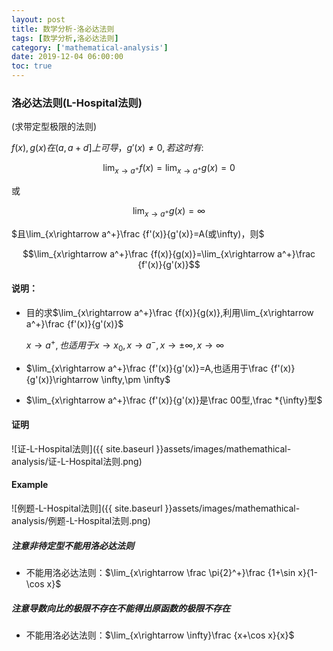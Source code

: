 ```yaml
---
layout: post
title: 数学分析-洛必达法则
tags: [数学分析,洛必达法则]
category: ['mathematical-analysis']
date: 2019-12-04 06:00:00
toc: true
---
```


### 洛必达法则(L-Hospital法则)

(求带定型极限的法则)

$f(x),g(x)在(a,a+d]上可导，g'(x)\neq 0,若这时有:$

$$\lim_{x\rightarrow a^+}f(x)=\lim_{x\rightarrow a^+}g(x)=0$$

或

$$\lim_{x\rightarrow a^+}g(x)=\infty$$

$且\lim_{x\rightarrow a^+}\frac {f'(x)}{g'(x)}=A(或\infty)，则$

$$\lim_{x\rightarrow a^+}\frac {f(x)}{g(x)}=\lim_{x\rightarrow a^+}\frac {f'(x)}{g'(x)}$$

#### 说明：

- 目的求$\lim_{x\rightarrow a^+}\frac {f(x)}{g(x)},利用\lim_{x\rightarrow a^+}\frac {f'(x)}{g'(x)}$

  $x\rightarrow a^+,也适用于x\rightarrow x_0,x\rightarrow a^-,x\rightarrow \pm \infty,x\rightarrow \infty$

- $\lim_{x\rightarrow a^+}\frac {f'(x)}{g'(x)}=A,也适用于\frac {f'(x)}{g'(x)}\rightarrow \infty,\pm \infty$
- $\lim_{x\rightarrow a^+}\frac {f'(x)}{g'(x)}是\frac 00型,\frac *{\infty}型$

#### 证明

![证-L-Hospital法则]({{ site.baseurl }}assets/images/mathemathical-analysis/证-L-Hospital法则.png)

#### Example

![例题-L-Hospital法则]({{ site.baseurl }}assets/images/mathemathical-analysis/例题-L-Hospital法则.png)

##### 注意非待定型不能用洛必达法则

- 不能用洛必达法则：$\lim_{x\rightarrow \frac \pi{2}^+}\frac {1+\sin x}{1-\cos x}$

##### 注意导数向比的极限不存在不能得出原函数的极限不存在

- 不能用洛必达法则：$\lim_{x\rightarrow \infty}\frac {x+\cos x}{x}$